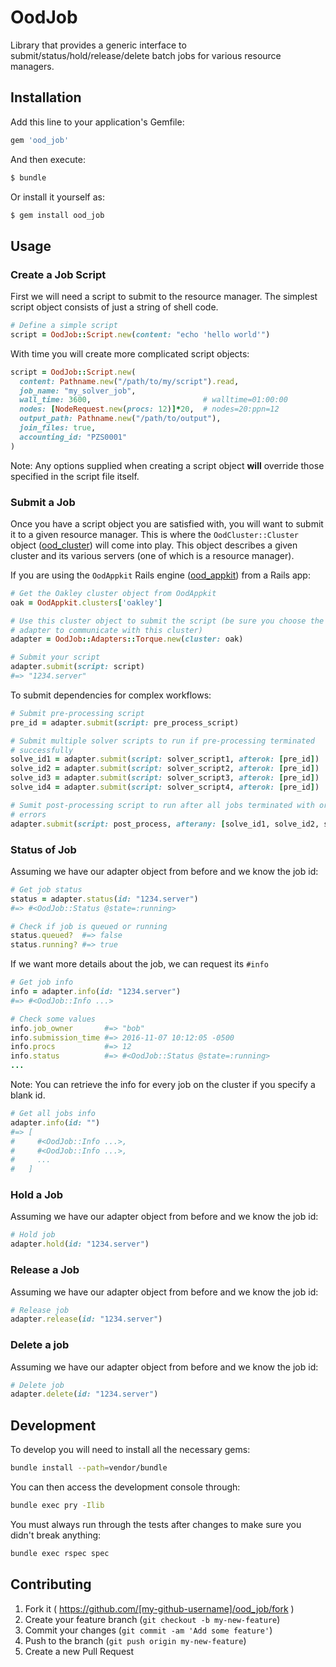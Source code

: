 # OodJob

Library that provides a generic interface to submit/status/hold/release/delete
batch jobs for various resource managers.

## Installation

Add this line to your application's Gemfile:

```ruby
gem 'ood_job'
```

And then execute:

```sh
$ bundle
```

Or install it yourself as:

```sh
$ gem install ood_job
```

## Usage

### Create a Job Script

First we will need a script to submit to the resource manager. The simplest
script object consists of just a string of shell code.

```ruby
# Define a simple script
script = OodJob::Script.new(content: "echo 'hello world'")
```

With time you will create more complicated script objects:

```ruby
script = OodJob::Script.new(
  content: Pathname.new("/path/to/my/script").read,
  job_name: "my_solver_job",
  wall_time: 3600,                         # walltime=01:00:00
  nodes: [NodeRequest.new(procs: 12)]*20,  # nodes=20:ppn=12
  output_path: Pathname.new("/path/to/output"),
  join_files: true,
  accounting_id: "PZS0001"
)
```

Note: Any options supplied when creating a script object **will** override
those specified in the script file itself.

### Submit a Job

Once you have a script object you are satisfied with, you will want to submit
it to a given resource manager. This is where the `OodCluster::Cluster` object
([ood_cluster](https://github.com/OSC/ood_cluster/)) will come into play. This
object describes a given cluster and its various servers (one of which is a
resource manager).

If you are using the `OodAppkit` Rails engine
([ood_appkit](https://github.com/OSC/ood_appkit/)) from a Rails app:

```ruby
# Get the Oakley cluster object from OodAppkit
oak = OodAppkit.clusters['oakley']

# Use this cluster object to submit the script (be sure you choose the correct
# adapter to communicate with this cluster)
adapter = OodJob::Adapters::Torque.new(cluster: oak)

# Submit your script
adapter.submit(script: script)
#=> "1234.server"
```

To submit dependencies for complex workflows:

```ruby
# Submit pre-processing script
pre_id = adapter.submit(script: pre_process_script)

# Submit multiple solver scripts to run if pre-processing terminated
# successfully
solve_id1 = adapter.submit(script: solver_script1, afterok: [pre_id])
solve_id2 = adapter.submit(script: solver_script2, afterok: [pre_id])
solve_id3 = adapter.submit(script: solver_script3, afterok: [pre_id])
solve_id4 = adapter.submit(script: solver_script4, afterok: [pre_id])

# Sumit post-processing script to run after all jobs terminated with or without
# errors
adapter.submit(script: post_process, afterany: [solve_id1, solve_id2, solve_id3, solve_id4])
```

### Status of Job

Assuming we have our adapter object from before and we know the job id:

```ruby
# Get job status
status = adapter.status(id: "1234.server")
#=> #<OodJob::Status @state=:running>

# Check if job is queued or running
status.queued?  #=> false
status.running? #=> true
```

If we want more details about the job, we can request its `#info`

```ruby
# Get job info
info = adapter.info(id: "1234.server")
#=> #<OodJob::Info ...>

# Check some values
info.job_owner       #=> "bob"
info.submission_time #=> 2016-11-07 10:12:05 -0500
info.procs           #=> 12
info.status          #=> #<OodJob::Status @state=:running>
...
```

Note: You can retrieve the info for every job on the cluster if you specify a
blank id.

```ruby
# Get all jobs info
adapter.info(id: "")
#=> [
#     #<OodJob::Info ...>,
#     #<OodJob::Info ...>,
#     ...
#   ]
```

### Hold a Job

Assuming we have our adapter object from before and we know the job id:

```ruby
# Hold job
adapter.hold(id: "1234.server")
```

### Release a Job

Assuming we have our adapter object from before and we know the job id:

```ruby
# Release job
adapter.release(id: "1234.server")
```

### Delete a job

Assuming we have our adapter object from before and we know the job id:

```ruby
# Delete job
adapter.delete(id: "1234.server")
```

## Development

To develop you will need to install all the necessary gems:

```sh
bundle install --path=vendor/bundle
```

You can then access the development console through:

```sh
bundle exec pry -Ilib
```

You must always run through the tests after changes to make sure you didn't
break anything:

```sh
bundle exec rspec spec
```

## Contributing

1. Fork it ( https://github.com/[my-github-username]/ood_job/fork )
2. Create your feature branch (`git checkout -b my-new-feature`)
3. Commit your changes (`git commit -am 'Add some feature'`)
4. Push to the branch (`git push origin my-new-feature`)
5. Create a new Pull Request
